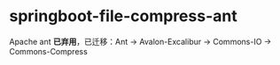 # springboot-file-compress-ant

Apache ant **已弃用**，已迁移：Ant -> Avalon-Excalibur -> Commons-IO -> Commons-Compress

